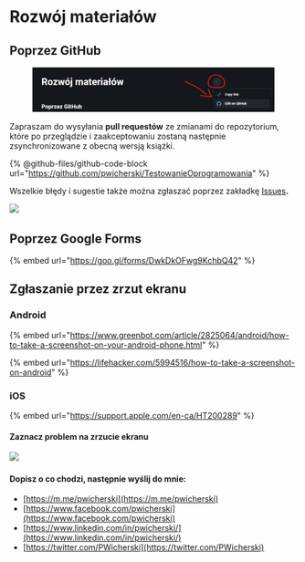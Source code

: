 # Rozwój materiałów

## Poprzez GitHub

<figure><img src=".gitbook/assets/Screenshot 2024-01-02 010849.png" alt=""><figcaption></figcaption></figure>

Zapraszam do wysyłania **pull requestów** ze zmianami do repozytorium, które po przeglądzie i zaakceptowaniu zostaną następnie zsynchronizowane z obecną wersją książki.

{% @github-files/github-code-block url="https://github.com/pwicherski/TestowanieOprogramowania" %}

Wszelkie błędy i sugestie także można zgłaszać poprzez zakładkę [Issues](https://github.com/pwicherski/TestowanieOprogramowania/issues)**.**

![](.gitbook/assets/screen-shot-2018-07-16-at-17.23.59.png)

## Poprzez Google Forms

{% embed url="https://goo.gl/forms/DwkDkOFwg9KchbQ42" %}

## Zgłaszanie przez zrzut ekranu

### Android

{% embed url="https://www.greenbot.com/article/2825064/android/how-to-take-a-screenshot-on-your-android-phone.html" %}

{% embed url="https://lifehacker.com/5994516/how-to-take-a-screenshot-on-android" %}

### iOS

{% embed url="https://support.apple.com/en-ca/HT200289" %}

#### Zaznacz problem na zrzucie ekranu

![](.gitbook/assets/screenshot\_20200109-180439\_chrome.jpg)

#### Dopisz o co chodzi, następnie wyślij do mnie:

* [https://m.me/pwicherski](https://m.me/pwicherski)
* [https://www.facebook.com/pwicherski](https://www.facebook.com/pwicherski)
* [https://www.linkedin.com/in/pwicherski/](https://www.linkedin.com/in/pwicherski/)
* [https://twitter.com/PWicherski](https://twitter.com/PWicherski)
